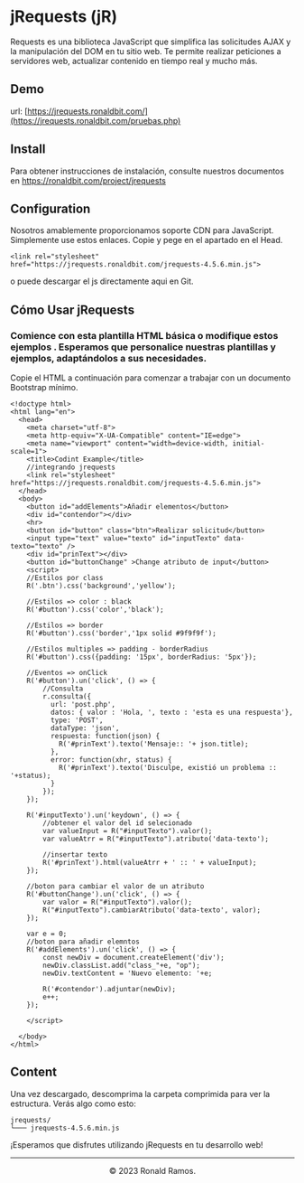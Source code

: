 # jRequests (jR)
Requests es una biblioteca JavaScript que simplifica las solicitudes AJAX y la manipulación del DOM en tu sitio web. Te permite realizar peticiones a servidores web, actualizar contenido en tiempo real y mucho más.

## Demo

url: [https://jrequests.ronaldbit.com/](https://jrequests.ronaldbit.com/pruebas.php) 

## Install

Para obtener instrucciones de instalación, consulte nuestros documentos en https://ronaldbit.com/project/jrequests 

## Configuration

Nosotros amablemente proporcionamos soporte CDN para JavaScript. Simplemente use estos enlaces.
Copie y pege en el apartado en el Head.
```
<link rel="stylesheet" href="https://jrequests.ronaldbit.com/jrequests-4.5.6.min.js"> 
```

o puede descargar el js directamente aqui en Git.

## Cómo Usar jRequests

### Comience con esta plantilla HTML básica o modifique estos ejemplos . Esperamos que personalice nuestras plantillas y ejemplos, adaptándolos a sus necesidades.

Copie el HTML a continuación para comenzar a trabajar con un documento Bootstrap mínimo.

```
<!doctype html>
<html lang="en">
  <head>
    <meta charset="utf-8">
    <meta http-equiv="X-UA-Compatible" content="IE=edge">
    <meta name="viewport" content="width=device-width, initial-scale=1">
    <title>Codint Example</title>
    //integrando jrequests
    <link rel="stylesheet" href="https://jrequests.ronaldbit.com/jrequests-4.5.6.min.js"> 
  </head>
  <body>
    <button id="addElements">Añadir elementos</button>
    <div id="contendor"></div>
    <hr>
    <button id="button" class="btn">Realizar solicitud</button>
    <input type="text" value="texto" id="inputTexto" data-texto="texto" />
    <div id="prinText"></div>
    <button id="buttonChange" >Change atributo de input</button>
    <script>
    //Estilos por class
    R('.btn').css('background','yellow'); 

    //Estilos => color : black
    R('#button').css('color','black');
    
    //Estilos => border 
    R('#button').css('border','1px solid #9f9f9f');
    
    //Estilos multiples => padding - borderRadius 
    R('#button').css({padding: '15px', borderRadius: '5px'});
    
    //Eventos => onClick
    R('#button').un('click', () => {
        //Consulta
        r.consulta({
          url: 'post.php',
          datos: { valor : 'Hola, ', texto : 'esta es una respuesta'},
          type: 'POST',
          dataType: 'json',
          respuesta: function(json) { 
            R('#prinText').texto('Mensaje:: '+ json.title);
          },
          error: function(xhr, status) { 
            R('#prinText').texto('Disculpe, existió un problema :: '+status);
          }
        });
    });
    
    R('#inputTexto').un('keydown', () => {
        //obtener el valor del id selecionado
        var valueInput = R("#inputTexto").valor(); 
        var valueAtrr = R("#inputTexto").atributo('data-texto'); 
    
        //insertar texto
        R('#prinText').html(valueAtrr + ' :: ' + valueInput);
    });
    
    //boton para cambiar el valor de un atributo
    R('#buttonChange').un('click', () => {
        var valor = R("#inputTexto").valor(); 
        R("#inputTexto").cambiarAtributo('data-texto', valor); 
    });
    
    var e = 0;
    //boton para añadir elemntos
    R('#addElements').un('click', () => {
        const newDiv = document.createElement('div');
        newDiv.classList.add("class_"+e, "op"); 
        newDiv.textContent = 'Nuevo elemento: '+e;
        
        R('#contendor').adjuntar(newDiv);
        e++;
    });
    
    </script>

  </body>
</html>
```


## Content

Una vez descargado, descomprima la carpeta comprimida para ver la estructura. Verás algo como esto:

```
jrequests/
└─── jrequests-4.5.6.min.js
```

¡Esperamos que disfrutes utilizando jRequests en tu desarrollo web!

<hr>
<p align="center"> © 2023 Ronald Ramos. </p>
